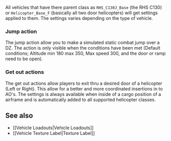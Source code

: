 All vehicles that have there parent class as `RHS_C130J_Base` (the RHS C130) or `Helicopter_Base_F` (basically all two door helicopters) will get settings applied to them. The settings varies depending on the type of vehicle.

### Jump action
The jump action allow you to make a simulated static combat jump over a DZ. The action is only visible when the conditions have been met (Default conditions; Altitude min 180 max 350, Max speed 300, and the door or ramp need to be open).

### Get out actions
The get out actions allow players to exit thru a desired door of a helicopter (Left or Right). This allow for a better and more coordinated insertions in to AO's. The settings is always available when inside of a cargo position of a airframe and is automatically added to all supported helicopter classes.

## See also
* [[Vehicle Loadouts|Vehicle Loadouts]] 
* [[Vehicle Texture Label|Texture Label]] 
